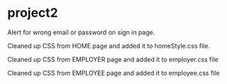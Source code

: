 # project2

Alert for wrong email or password on sign in page. 

Cleaned up CSS from HOME page and added it to homeStyle.css file.

Cleaned up CSS from EMPLOYER page and added it to employer.css file

Cleaned up CSS from EMPLOYEE page and added it to employee.css file